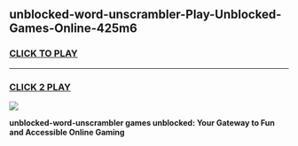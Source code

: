 
## unblocked-word-unscrambler-Play-Unblocked-Games-Online-425m6
<h3>
<a href="https://premium76.site?title=unblocked-word-unscrambler&ref=25A">CLICK TO PLAY</a></h3>
<hr>

<h3>
<a href="https://premium76.site?title=unblocked-word-unscrambler&ref=25A">CLICK 2 PLAY</a>
  
</h3>

<a href="https://premium76.site?title=unblocked-word-unscrambler&ref=25A"><img src="https://clearcache.store/games.png"></a>


**unblocked-word-unscrambler games unblocked: Your Gateway to Fun and Accessible Online Gaming**
